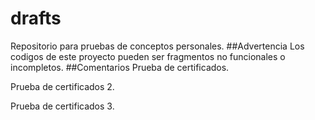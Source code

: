 # drafts
Repositorio para pruebas de conceptos personales.
##Advertencia
Los codigos de este proyecto pueden ser fragmentos no funcionales o incompletos.
##Comentarios
Prueba de certificados.

Prueba de certificados 2.

Prueba de certificados 3.
